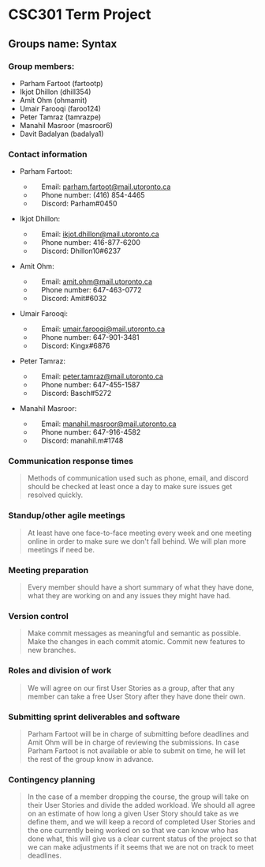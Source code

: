 # CSC301 Term Project
## Groups name: Syntax

### Group members:

  - Parham Fartoot (fartootp)
  - Ikjot Dhillon (dhill354)
  - Amit Ohm (ohmamit)
  - Umair Farooqi (faroo124)
  - Peter Tamraz (tamrazpe)
  - Manahil Masroor (masroor6)
  - Davit Badalyan (badalya1)
### Contact information

- Parham Fartoot:
   - &nbsp;&nbsp;&nbsp;&nbsp; Email: parham.fartoot@mail.utoronto.ca
   - &nbsp;&nbsp;&nbsp;&nbsp; Phone number: (416) 854-4465
   - &nbsp;&nbsp;&nbsp;&nbsp; Discord: Parham#0450

- Ikjot Dhillon:
  - &nbsp;&nbsp;&nbsp;&nbsp; Email:  ikjot.dhillon@mail.utoronto.ca
  - &nbsp;&nbsp;&nbsp;&nbsp; Phone number: 416-877-6200
  - &nbsp;&nbsp;&nbsp;&nbsp; Discord: Dhillon10#6237

- Amit Ohm:
  - &nbsp;&nbsp;&nbsp;&nbsp; Email:  amit.ohm@mail.utoronto.ca
  - &nbsp;&nbsp;&nbsp;&nbsp; Phone number: 647-463-0772
  - &nbsp;&nbsp;&nbsp;&nbsp; Discord: Amit#6032

- Umair Farooqi:
  - &nbsp;&nbsp;&nbsp;&nbsp; Email: umair.farooqi@mail.utoronto.ca
  - &nbsp;&nbsp;&nbsp;&nbsp; Phone number: 647-901-3481
  - &nbsp;&nbsp;&nbsp;&nbsp; Discord: Kingx#6876

- Peter Tamraz:
  - &nbsp;&nbsp;&nbsp;&nbsp; Email:  peter.tamraz@mail.utoronto.ca
  - &nbsp;&nbsp;&nbsp;&nbsp; Phone number: 647-455-1587
  - &nbsp;&nbsp;&nbsp;&nbsp; Discord: Basch#5272

- Manahil Masroor:
  - &nbsp;&nbsp;&nbsp;&nbsp; Email:  manahil.masroor@mail.utoronto.ca
  - &nbsp;&nbsp;&nbsp;&nbsp; Phone number:  647-916-4582
  - &nbsp;&nbsp;&nbsp;&nbsp; Discord: manahil.m#1748

###  Communication response times
>Methods of communication used such as phone, email, and discord should be checked at least once a day to make sure issues get resolved quickly.

### Standup/other agile meetings
> At least have one face-to-face meeting every week and one meeting online in order to make sure we don't fall behind. 
We will plan more meetings if need be.

### Meeting preparation
>Every member should have a short summary of what they have done, what they are working on and any issues they might have had.

### Version control
> Make commit messages as meaningful and semantic as possible.
Make the changes in each commit atomic.
Commit new features to new branches.

### Roles and division of work
>We will agree on our first User Stories as a group, after that any member can take a free User Story after they have done their own.

### Submitting sprint deliverables and software
>Parham Fartoot will be in charge of submitting before deadlines and Amit Ohm will be in charge of reviewing the submissions.
In case Parham Fartoot is not available or able to submit on time, he will let the rest of the group know in advance.

### Contingency planning
>In the case of a member dropping the course, the group will take on their User Stories and divide the added workload.
We should all agree on an estimate of how long a given User Story should take as we define them, and we will keep a record of completed User Stories and the one currently being worked on so that we can know who has done what, this will give us a clear current status of the project so that we can make adjustments if it seems that we are not on track to meet deadlines.


